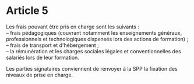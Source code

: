# Article 5

Les frais pouvant être pris en charge sont les suivants :  
 – frais pédagogiques (couvrant notamment les enseignements généraux, professionnels et technologiques dispensés lors des actions de formation) ;  
 – frais de transport et d'hébergement ;  
 – la rémunération et les charges sociales légales et conventionnelles des salariés lors de leur formation.

Les parties signataires conviennent de renvoyer à la SPP la fixation des niveaux de prise en charge.

